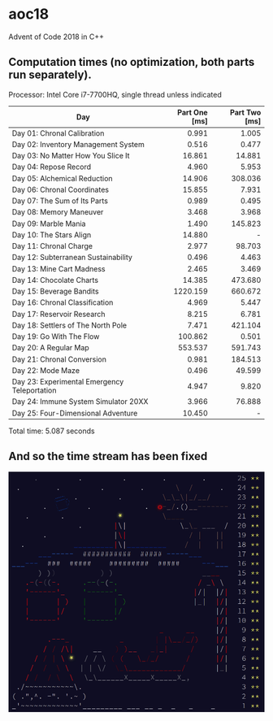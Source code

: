 # aoc18
Advent of Code 2018 in C++
## Computation times (no optimization, both parts run separately).
Processor: Intel Core i7-7700HQ, single thread unless indicated

Day | Part One [ms] | Part Two [ms]
--- | ---: | ---:
Day 01: Chronal Calibration | 0.991 | 1.005
Day 02: Inventory Management System | 0.516 | 0.477
Day 03: No Matter How You Slice It | 16.861 | 14.881
Day 04: Repose Record | 4.960 | 5.953
Day 05: Alchemical Reduction | 14.906 | 308.036
Day 06: Chronal Coordinates | 15.855 | 7.931
Day 07: The Sum of Its Parts | 0.989 | 0.495
Day 08: Memory Maneuver | 3.468 | 3.968
Day 09: Marble Mania | 1.490 | 145.823
Day 10: The Stars Align | 14.880 | - 
Day 11: Chronal Charge | 2.977 | 98.703
Day 12: Subterranean Sustainability | 0.496 | 4.463
Day 13: Mine Cart Madness | 2.465 | 3.469
Day 14: Chocolate Charts | 14.385 | 473.680
Day 15: Beverage Bandits | 1220.159 | 660.672
Day 16: Chronal Classification | 4.969 | 5.447
Day 17: Reservoir Research | 8.215 | 6.781
Day 18: Settlers of The North Pole | 7.471 | 421.104
Day 19: Go With The Flow | 100.862 | 0.501
Day 20: A Regular Map | 553.537 | 591.743
Day 21: Chronal Conversion | 0.981 | 184.513
Day 22: Mode Maze | 0.496 | 49.599
Day 23: Experimental Emergency Teleportation | 4.947 | 9.820
Day 24: Immune System Simulator 20XX | 3.966 | 76.888
Day 25: Four-Dimensional Adventure | 10.450 | - 

Total time: 5.087 seconds

## And so the time stream has been fixed
![AoC18 calendar](calendar18.gif)